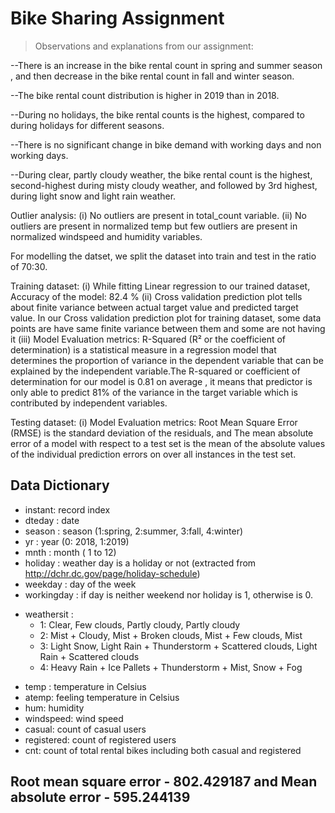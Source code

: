 # Bike Sharing Assignment
> Observations and explanations from our assignment:

--There is an increase in the bike rental count in spring and summer season , and then decrease in the bike rental count in fall and winter season.

--The bike rental count distribution is higher in 2019 than in 2018.

--During no holidays, the bike rental counts is the highest, compared to during holidays for different seasons.

--There is no significant change in bike demand with working days and non working days.

--During clear, partly cloudy weather, the bike rental count is the highest, second-highest during misty cloudy weather, and followed by 3rd highest, during light snow and light rain weather.

Outlier analysis: (i) No outliers are present in total_count variable.
(ii) No outliers are present in normalized temp but few outliers are present in normalized windspeed and humidity variables.

For modelling the datset, we split the dataset into train and test in the ratio of 70:30.

Training dataset: (i) While fitting Linear regression to our trained dataset, Accuracy of the model: 82.4 %
(ii) Cross validation prediction plot tells about finite variance between actual target value and predicted target value. In our Cross validation prediction plot for training dataset, some data points are have same finite variance between them and some are not having it (iii) Model Evaluation metrics: R-Squared (R² or the coefficient of determination) is a statistical measure in a regression model that determines the proportion of variance in the dependent variable that can be explained by the independent variable.The R-squared or coefficient of determination for our model is 0.81 on average , it means that predictor is only able to predict 81% of the variance in the target variable which is contributed by independent variables.

Testing dataset: (i) Model Evaluation metrics: Root Mean Square Error (RMSE) is the standard deviation of the residuals, and The mean absolute error of a model with respect to a test set is the mean of the absolute values of the individual prediction errors on over all instances in the test set.


## Data Dictionary
- instant: record index
- dteday : date
- season : season (1:spring, 2:summer, 3:fall, 4:winter)
- yr : year (0: 2018, 1:2019)
- mnth : month ( 1 to 12)
- holiday : weather day is a holiday or not (extracted from http://dchr.dc.gov/page/holiday-schedule)
- weekday : day of the week
- workingday : if day is neither weekend nor holiday is 1, otherwise is 0.
+ weathersit : 
	- 1: Clear, Few clouds, Partly cloudy, Partly cloudy
	- 2: Mist + Cloudy, Mist + Broken clouds, Mist + Few clouds, Mist
	- 3: Light Snow, Light Rain + Thunderstorm + Scattered clouds, Light Rain + Scattered clouds
	- 4: Heavy Rain + Ice Pallets + Thunderstorm + Mist, Snow + Fog
- temp : temperature in Celsius
- atemp: feeling temperature in Celsius
- hum: humidity
- windspeed: wind speed
- casual: count of casual users
- registered: count of registered users
- cnt: count of total rental bikes including both casual and registered
<!-- You can include any other section that is pertinent to your problem -->

## Root mean square error - 802.429187 and Mean absolute error - 595.244139

<!-- Optional -->
<!-- ## License -->
<!-- This project is open source and available under the [... License](). -->

<!-- You don't have to include all sections - just the one's relevant to your project -->
